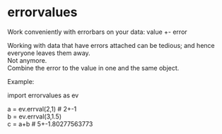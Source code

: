 errorvalues
===========

Work conveniently with errorbars on your data:  value +- error  

Working with data that have errors attached can be tedious; and hence everyone leaves them away.  
Not anymore.  
Combine the error to the value in one and the same object.  

Example:


import errorvalues as ev  

a = ev.errval(2,1) # 2+-1  
b = ev.errval(3,1.5)  
c = a+b # 5+-1.80277563773  
